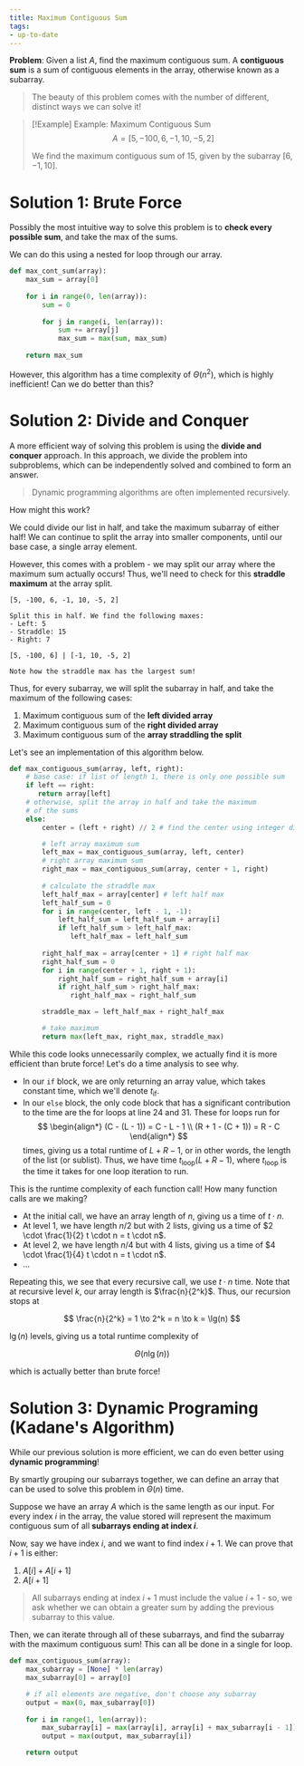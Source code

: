 ```yaml
---
title: Maximum Contiguous Sum
tags:
- up-to-date
---
```


**Problem**: Given a list $A$, find the maximum contiguous sum. A **contiguous sum** is a sum of contiguous elements in the array, otherwise known as a subarray.
> The beauty of this problem comes with the number of different, distinct ways we can solve it! 

> [!Example] Example: Maximum Contiguous Sum
> $$
> A = [5, -100, 6, -1, 10, -5, 2]
> $$
>
> We find the maximum contiguous sum of 15, given by the subarray $[6, -1, 10]$.

# Solution 1: Brute Force
Possibly the most intuitive way to solve this problem is to **check every possible sum**, and take the max of the sums.

We can do this using a nested for loop through our array.

```python
def max_cont_sum(array):
    max_sum = array[0]
    
    for i in range(0, len(array)):
        sum = 0
        
        for j in range(i, len(array)):
            sum += array[j]
            max_sum = max(sum, max_sum)
    
    return max_sum
```

However, this algorithm has a time complexity of $\Theta(n^2)$, which is highly inefficient! Can we do better than this?

# Solution 2: Divide and Conquer
A more efficient way of solving this problem is using the **divide and conquer** approach. In this approach, we divide the problem into subproblems, which can be independently solved and combined to form an answer.
> Dynamic programming algorithms are often implemented recursively.

How might this work?

We could divide our list in half, and take the maximum subarray of either half! We can continue to split the array into smaller components, until our base case, a single array element.

However, this comes with a problem - we may split our array where the maximum sum actually occurs! Thus, we'll need to check for this **straddle maximum** at the array split.

```
[5, -100, 6, -1, 10, -5, 2]

Split this in half. We find the following maxes:
- Left: 5
- Straddle: 15
- Right: 7

[5, -100, 6] | [-1, 10, -5, 2]

Note how the straddle max has the largest sum!
```

Thus, for every subarray, we will split the subarray in half, and take the maximum of the following cases:
1. Maximum contiguous sum of the **left divided array**
2. Maximum contiguous sum of the **right divided array**
3. Maximum contiguous sum of the **array straddling the split**

Let's see an implementation of this algorithm below.
```python
def max_contiguous_sum(array, left, right):
    # base case: if list of length 1, there is only one possible sum
    if left == right:
       return array[left]
    # otherwise, split the array in half and take the maximum
    # of the sums
    else:
        center = (left + right) // 2 # find the center using integer division

        # left array maximum sum
        left_max = max_contiguous_sum(array, left, center)
        # right array maximum sum
        right_max = max_contiguous_sum(array, center + 1, right)
        
        # calculate the straddle max
        left_half_max = array[center] # left half max
        left_half_sum = 0
        for i in range(center, left - 1, -1):
            left_half_sum = left_half_sum + array[i]
            if left_half_sum > left_half_max:
               left_half_max = left_half_sum
        
        right_half_max = array[center + 1] # right half max
        right_half_sum = 0
        for i in range(center + 1, right + 1):
            right_half_sum = right_half_sum + array[i]
            if right_half_sum > right_half_max:
               right_half_max = right_half_sum

        straddle_max = left_half_max + right_half_max

        # take maximum
        return max(left_max, right_max, straddle_max)
```

While this code looks unnecessarily complex, we actually find it is more efficient than brute force! Let's do a time analysis to see why.
- In our `if` block, we are only returning an array value, which takes constant time, which we'll denote $t_{\text{if}}$.
- In our `else` block, the only code block that has a significant contribution to the time are the for loops at line 24 and 31. These for loops run for
  $$
  \begin{align*}
	(C - (L - 1)) = C - L - 1 \\
	(R + 1 - (C + 1)) = R - C
  \end{align*}
  $$
  times, giving us a total runtime of $L + R - 1$, or in other words, the length of the list (or sublist). Thus, we have time $t_{\text{loop}} (L + R - 1)$, where $t_{\text{loop}}$ is the time it takes for one loop iteration to run.

This is the runtime complexity of each function call! How many function calls are we making?
- At the initial call, we have an array length of $n$, giving us a time of $t \cdot n$.
- At level 1, we have length $n / 2$ but with 2 lists, giving us a time of $2 \cdot \frac{1}{2} t \cdot n = t \cdot n$.
- At level 2, we have length $n / 4$ but with 4 lists, giving us a time of $4 \cdot \frac{1}{4} t \cdot n = t \cdot n$.
- ...

Repeating this, we see that every recursive call, we use $t \cdot n$ time. Note that at recursive level $k$, our array length is $\frac{n}{2^k}$. Thus, our recursion stops at

$$
\frac{n}{2^k} = 1 \to 2^k = n \to k = \lg(n)
$$

$\lg(n)$ levels, giving us a total runtime complexity of

$$
\Theta( n \lg(n))
$$

which is actually better than brute force!

# Solution 3: Dynamic Programing (Kadane's Algorithm)
While our previous solution is more efficient, we can do even better using **dynamic programming**!

By smartly grouping our subarrays together, we can define an array that can be used to solve this problem in $\Theta(n)$ time.

Suppose we have an array $A$ which is the same length as our input. For every index $i$ in the array, the value stored will represent the maximum contiguous sum of all **subarrays ending at index $i$**.

Now, say we have index $i$, and we want to find index $i + 1$. We can prove that $i + 1$ is either:
1. $A[i] + A[i + 1]$
2. $A[i + 1]$

> All subarrays ending at index $i + 1$ must include the value $i + 1$ - so, we ask whether we can obtain a greater sum by adding the previous subarray to this value.

Then, we can iterate through all of these subarrays, and find the subarray with the maximum contiguous sum! This can all be done in a single for loop.

```python
def max_contiguous_sum(array):
    max_subarray = [None] * len(array)
    max_subarray[0] = array[0]

    # if all elements are negative, don't choose any subarray
    output = max(0, max_subarray[0]) 
    
    for i in range(1, len(array)):
        max_subarray[i] = max(array[i], array[i] + max_subarray[i - 1])
        output = max(output, max_subarray[i])

    return output
```